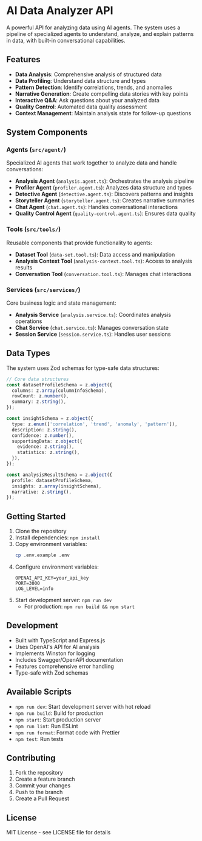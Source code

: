 # AI Data Analyzer API

A powerful API for analyzing data using AI agents. The system uses a pipeline of specialized agents to understand, analyze, and explain patterns in data, with built-in conversational capabilities.

## Features

- **Data Analysis**: Comprehensive analysis of structured data
- **Data Profiling**: Understand data structure and types
- **Pattern Detection**: Identify correlations, trends, and anomalies
- **Narrative Generation**: Create compelling data stories with key points
- **Interactive Q&A**: Ask questions about your analyzed data
- **Quality Control**: Automated data quality assessment
- **Context Management**: Maintain analysis state for follow-up questions

## System Components

### Agents (`src/agent/`)
Specialized AI agents that work together to analyze data and handle conversations:

- **Analysis Agent** (`analysis.agent.ts`): Orchestrates the analysis pipeline
- **Profiler Agent** (`profiler.agent.ts`): Analyzes data structure and types
- **Detective Agent** (`detective.agent.ts`): Discovers patterns and insights
- **Storyteller Agent** (`storyteller.agent.ts`): Creates narrative summaries
- **Chat Agent** (`chat.agent.ts`): Handles conversational interactions
- **Quality Control Agent** (`quality-control.agent.ts`): Ensures data quality

### Tools (`src/tools/`)
Reusable components that provide functionality to agents:

- **Dataset Tool** (`data-set.tool.ts`): Data access and manipulation
- **Analysis Context Tool** (`analysis-context.tool.ts`): Access to analysis results
- **Conversation Tool** (`conversation.tool.ts`): Manages chat interactions

### Services (`src/services/`)
Core business logic and state management:

- **Analysis Service** (`analysis.service.ts`): Coordinates analysis operations
- **Chat Service** (`chat.service.ts`): Manages conversation state
- **Session Service** (`session.service.ts`): Handles user sessions

## Data Types

The system uses Zod schemas for type-safe data structures:

```typescript
// Core data structures
const datasetProfileSchema = z.object({
  columns: z.array(columnInfoSchema),
  rowCount: z.number(),
  summary: z.string(),
});

const insightSchema = z.object({
  type: z.enum(['correlation', 'trend', 'anomaly', 'pattern']),
  description: z.string(),
  confidence: z.number(),
  supportingData: z.object({
    evidence: z.string(),
    statistics: z.string(),
  }),
});

const analysisResultSchema = z.object({
  profile: datasetProfileSchema,
  insights: z.array(insightSchema),
  narrative: z.string(),
});
```

## Getting Started

1. Clone the repository
2. Install dependencies: `npm install`
3. Copy environment variables:
   ```bash
   cp .env.example .env
   ```
4. Configure environment variables:
   ```
   OPENAI_API_KEY=your_api_key
   PORT=3000
   LOG_LEVEL=info
   ```
5. Start development server: `npm run dev`
   - For production: `npm run build && npm start`

## Development

- Built with TypeScript and Express.js
- Uses OpenAI's API for AI analysis
- Implements Winston for logging
- Includes Swagger/OpenAPI documentation
- Features comprehensive error handling
- Type-safe with Zod schemas

## Available Scripts

- `npm run dev`: Start development server with hot reload
- `npm run build`: Build for production
- `npm start`: Start production server
- `npm run lint`: Run ESLint
- `npm run format`: Format code with Prettier
- `npm test`: Run tests

## Contributing

1. Fork the repository
2. Create a feature branch
3. Commit your changes
4. Push to the branch
5. Create a Pull Request

## License

MIT License - see LICENSE file for details

